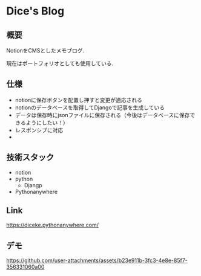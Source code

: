 # Dice's Blog
## 概要
NotionをCMSとしたメモブログ.

現在はポートフォリオとしても使用している.

## 仕様
- notionに保存ボタンを配置し押すと変更が適応される
- notionのデータベースを取得してDjangoで記事を生成している
- データは保存時にjsonファイルに保存される（今後はデータベースに保存できるようにしたい！）
- レスポンシブに対応
- 

## 技術スタック
- notion
- python
  - Djangp
- Pythonanywhere


## Link 
https://diceke.pythonanywhere.com/

## デモ
https://github.com/user-attachments/assets/b23e911b-3fc3-4e8e-85f7-356331060a00

